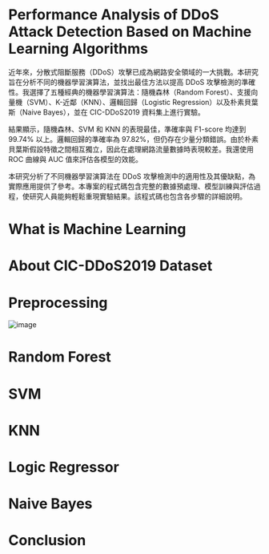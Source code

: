 # Performance Analysis of DDoS Attack Detection Based on Machine Learning Algorithms

近年來，分散式阻斷服務（DDoS）攻擊已成為網路安全領域的一大挑戰。本研究旨在分析不同的機器學習演算法，並找出最佳方法以提高 DDoS 攻擊檢測的準確性。我選擇了五種經典的機器學習演算法：隨機森林（Random Forest）、支援向量機（SVM）、K-近鄰（KNN）、邏輯回歸（Logistic Regression）以及朴素貝葉斯（Naive Bayes），並在 CIC-DDoS2019 資料集上進行實驗。

結果顯示，隨機森林、SVM 和 KNN 的表現最佳，準確率與 F1-score 均達到 99.74% 以上。邏輯回歸的準確率為 97.82%，但仍存在少量分類錯誤。由於朴素貝葉斯假設特徵之間相互獨立，因此在處理網路流量數據時表現較差。我還使用 ROC 曲線與 AUC 值來評估各模型的效能。

本研究分析了不同機器學習演算法在 DDoS 攻擊檢測中的適用性及其優缺點，為實際應用提供了參考。本專案的程式碼包含完整的數據預處理、模型訓練與評估過程，使研究人員能夠輕鬆重現實驗結果。該程式碼也包含各步驟的詳細說明。

# What is Machine Learning

# About CIC-DDoS2019 Dataset

# Preprocessing

![image](https://github.com/user-attachments/assets/04b87d3d-c219-49e7-8c00-30cede289100)

# Random Forest

# SVM

# KNN

# Logic Regressor

# Naive Bayes

# Conclusion
